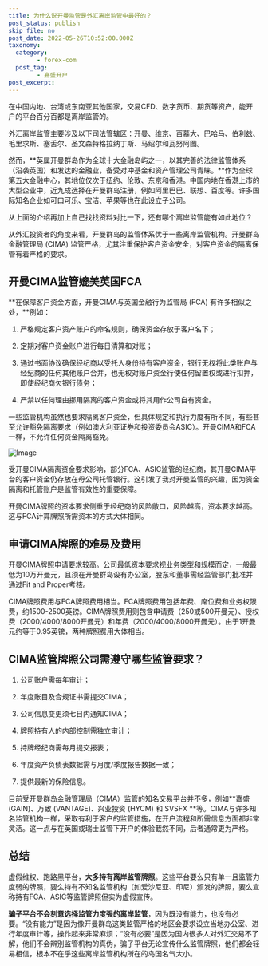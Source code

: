 ```yaml
---
title: 为什么说开曼监管是外汇离岸监管中最好的？
post_status: publish
skip_file: no
post_date: 2022-05-26T10:52:00.000Z
taxonomy:
  category:
        - forex-com
  post_tag:
        - 嘉盛开户
post_excerpt: 
---
```

在中国内地、台湾或东南亚其他国家，交易CFD、数字货币、期货等资产，能开户的平台百分百都是离岸监管的。

外汇离岸监管主要涉及以下司法管辖区：开曼、维京、百慕大、巴哈马、伯利兹、毛里求斯、塞舌尔、圣文森特格拉纳丁斯、马绍尔和瓦努阿图。

然而，**英属开曼群岛作为全球十大金融岛屿之一，以其完善的法律监管体系（沿袭英国）和发达的金融业，备受对冲基金和资产管理公司青睐。**作为全球第五大金融中心，其地位仅次于纽约、伦敦、东京和香港。中国内地在香港上市的大型企业中，近九成选择在开曼群岛注册，例如阿里巴巴、联想、百度等。许多国际知名企业如可口可乐、宝洁、苹果等也在此设立子公司。

从上面的介绍再加上自己找找资料对比一下，还有哪个离岸监管能有如此地位？

从外汇投资者的角度来看，开曼群岛的监管体系优于一些离岸监管机构。开曼群岛金融管理局 (CIMA) 监管严格，尤其注重保护客户资金安全，对客户资金的隔离保管有着严格的要求。

## 开曼CIMA监管媲美英国FCA

**在保障客户资金方面，开曼CIMA与英国金融行为监管局 (FCA) 有许多相似之处，**例如：

1. 严格规定客户资产账户的命名规则，确保资金存放于客户名下；

1. 定期对客户资金账户进行每日清算和对账；

1. 通过书面协议确保经纪商以受托人身份持有客户资金，银行无权将此类账户与经纪商的任何其他账户合并，也无权对账户资金行使任何留置权或进行扣押，即使经纪商欠银行债务；

1. 严禁以任何理由挪用隔离的客户资金或将其用作公司自有资金。

一些监管机构虽然也要求隔离客户资金，但具体规定和执行力度有所不同，有些甚至允许豁免隔离要求（例如澳大利亚证券和投资委员会ASIC）。开曼CIMA和FCA一样，不允许任何资金隔离豁免。

![Image](https://prod-files-secure.s3.us-west-2.amazonaws.com/39ed1227-6d7d-4570-be36-9ccd4a2c4241/bd849744-3fcb-4a37-8312-357962c8f065/image.png?X-Amz-Algorithm=AWS4-HMAC-SHA256&X-Amz-Content-Sha256=UNSIGNED-PAYLOAD&X-Amz-Credential=ASIAZI2LB4662GX3LBGC%2F20250312%2Fus-west-2%2Fs3%2Faws4_request&X-Amz-Date=20250312T221336Z&X-Amz-Expires=3600&X-Amz-Security-Token=IQoJb3JpZ2luX2VjEH4aCXVzLXdlc3QtMiJHMEUCIDZ5TKxYENGlCSk%2FkKJBQtgADsCbgrfdUHG7EUw%2BsjncAiEA19mAkwxk8mLNWCNisx2TODcG7igKw%2FkKWlH08TfytLkqiAQIx%2F%2F%2F%2F%2F%2F%2F%2F%2F%2F%2FARAAGgw2Mzc0MjMxODM4MDUiDEbRfW9nFo8myR1uhCrcAypfxlgK6jjaFzYEDF6wdy4n6fmqUE7InB9AV1RDD0UKTMiNsEatA16CWC%2BE8IQjM2gcwfRv489Tmg%2BLBjxTDlfxpyw99ux7xJBSJMRoXKsHK8p5mrmM%2BlOrwJns9SThjUmQ3DCDLzpXbaiWdJCaMm7vSGAZgYfAmtxsfgDYyVERZO06mBiXwMxzJQIc5K9LhmJw0Cg4LK9SJxCfRNxcgK34adw1oCgaNcTgNk9wVw%2BTXR5Eo6Slw4e3cuDkAqoamQtNb4KBlLeRBpWYeMilzZUyIlXNk5kQtZyNKLwwkK5FoVhmMt3n5Wmo6ZqLp9D0PNsEoRmClZFt8D9uYzG0Nyo4uP%2B9h1J9IBf4YgljWxZv4KLPjZ%2BrN3sYyRAh9bX9O6ZtKcpDLJBS6BF53AfEwPqCv1Ad9pALhK1Tfp6p2wdlgA8qbe0jGiWsyh34e%2BguSWAATXQGEbNYtCE%2Bxcll%2F93YnU2YYKY%2BOrjHAy52%2BhXaBOBHaK98V9jVI01ffULCl9paU2yCDO0vG1bli7NDihmZMjTvsDfuVvYdMWquBnJPc%2Bh64FTcE%2FANPm1QZG0G8c5D59GsHV0bUyv1KrdzG40dekXOQXzIBUmJPk1x07jOe0cOyDmrrg8FObHzMN2CyL4GOqUBvDvZavW%2BLv5qcfzyP%2F3FR5tgi%2BU%2FYsdTtpYKMmE%2FgoTcMu%2BEiaGrMhvjjWcdBn0%2BsknO9mpMqj5z4v7rKAHcqXZX7DxtoG25hspktOlHsOrt51thrzU4crZJksBbuRiAmNm8uOqT6WVQHMLg1LP%2F%2FwZEHpiH5aHecHxyyqpcA4aXLwnIpAe45QEUkTsSJZA%2Bv%2BIGsbOAUIRC0eeWKIRYP%2B0vGJDh&X-Amz-Signature=216fd862b3c9032793709f7bb9f2056da4a60c834fe6a4e56939705ddd36a494&X-Amz-SignedHeaders=host&x-id=GetObject)

受开曼CIMA隔离资金要求影响，部分FCA、ASIC监管的经纪商，其开曼CIMA平台的客户资金仍存放在母公司托管银行。这引发了我对开曼监管的兴趣，因为资金隔离和托管账户是监管有效性的重要保障。

开曼CIMA牌照的资本要求侧重于经纪商的风险敞口，风险越高，资本要求越高。这与FCA计算牌照所需资本的方式大体相同。

## **申请CIMA牌照的难易及费用**

开曼CIMA牌照申请要求较高。公司最低资本要求视业务类型和规模而定，一般最低为10万开曼元，且须在开曼群岛设有办公室，股东和董事需经监管部门批准并通过Fit and Proper考核。

CIMA牌照费用与FCA牌照费用相当。FCA牌照费用包括年费、席位费和业务权限费，约1500-2500英镑。CIMA牌照费用则包含申请费（250或500开曼元）、授权费（2000/4000/8000开曼元）和年费（2000/4000/8000开曼元）。由于1开曼元约等于0.95英镑，两种牌照费用大体相当。

## CIMA监管牌照公司需遵守哪些监管要求？

1. 公司账户需每年审计；

1. 年度账目及合规证书需提交CIMA；

1. 公司信息变更须七日内通知CIMA；

1. 牌照持有人的内部控制需独立审计；

1. 持牌经纪商需每月提交报表；

1. 年度资产负债表数据需与月度/季度报告数据一致；

1. 提供最新的保险信息。

目前受开曼群岛金融管理局（CIMA）监管的知名交易平台并不多，例如**嘉盛 (GAIN)、万致 (VANTAGE)、兴业投资 (HYCM) 和 SVSFX **等。CIMA与许多知名监管机构一样，采取有利于客户的监管措施，在开户流程和所需信息方面都非常灵活。这一点与在英国或瑞士监管下开户的体验截然不同，后者通常更为严格。

## 总结

虚假维权、跑路黑平台，**大多持有离岸监管牌照**。这些平台要么只有单一且监管力度弱的牌照，要么持有不知名监管机构（如爱沙尼亚、印尼）颁发的牌照，要么宣称持有FCA、ASIC等监管牌照但实为虚假宣传。

**骗子平台不会刻意选择监管力度强的离岸监管**，因为既没有能力，也没有必要。“没有能力”是因为像开曼群岛这类监管严格的地区会要求设立当地办公室、进行年度审计等，操作起来非常麻烦；“没有必要”是因为国内很多人对外汇交易不了解，他们不会辨别监管机构的真伪，骗子平台无论宣传什么监管牌照，他们都会轻易相信，根本不在乎这些离岸监管机构所在的岛国名气大小。
